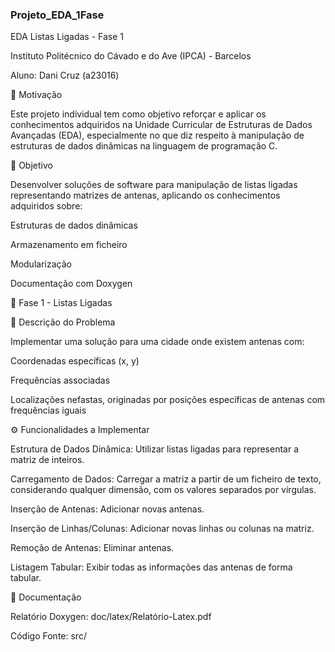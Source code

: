 ### Projeto_EDA_1Fase
EDA Listas Ligadas - Fase 1

Instituto Politécnico do Cávado e do Ave (IPCA) - Barcelos

Aluno: Dani Cruz (a23016)

📌 Motivação

Este projeto individual tem como objetivo reforçar e aplicar os conhecimentos adquiridos na Unidade Curricular de Estruturas de Dados Avançadas (EDA), especialmente no que diz respeito à manipulação de estruturas de dados dinâmicas na linguagem de programação C.

🎯 Objetivo

Desenvolver soluções de software para manipulação de listas ligadas representando matrizes de antenas, aplicando os conhecimentos adquiridos sobre:

Estruturas de dados dinâmicas

Armazenamento em ficheiro

Modularização

Documentação com Doxygen

📝 Fase 1 - Listas Ligadas

📖 Descrição do Problema

Implementar uma solução para uma cidade onde existem antenas com:

Coordenadas específicas (x, y)

Frequências associadas

Localizações nefastas, originadas por posições específicas de antenas com frequências iguais

⚙️ Funcionalidades a Implementar

Estrutura de Dados Dinâmica: Utilizar listas ligadas para representar a matriz de inteiros.

Carregamento de Dados: Carregar a matriz a partir de um ficheiro de texto, considerando qualquer dimensão, com os valores separados por vírgulas.

Inserção de Antenas: Adicionar novas antenas.

Inserção de Linhas/Colunas: Adicionar novas linhas ou colunas na matriz.

Remoção de Antenas: Eliminar antenas.

Listagem Tabular: Exibir todas as informações das antenas de forma tabular.

📄 Documentação

Relatório Doxygen: doc/latex/Relatório-Latex.pdf

Código Fonte: src/

